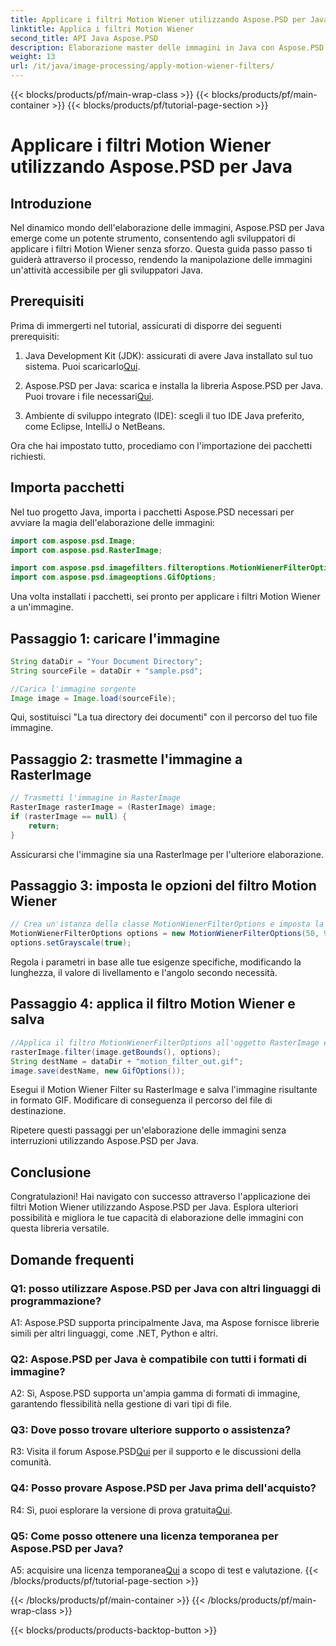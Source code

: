 ```yaml
---
title: Applicare i filtri Motion Wiener utilizzando Aspose.PSD per Java
linktitle: Applica i filtri Motion Wiener
second_title: API Java Aspose.PSD
description: Elaborazione master delle immagini in Java con Aspose.PSD. Applica i filtri Motion Wiener senza sforzo utilizzando la nostra guida passo passo.
weight: 13
url: /it/java/image-processing/apply-motion-wiener-filters/
---
```


{{< blocks/products/pf/main-wrap-class >}}
{{< blocks/products/pf/main-container >}}
{{< blocks/products/pf/tutorial-page-section >}}

# Applicare i filtri Motion Wiener utilizzando Aspose.PSD per Java

## Introduzione

Nel dinamico mondo dell'elaborazione delle immagini, Aspose.PSD per Java emerge come un potente strumento, consentendo agli sviluppatori di applicare i filtri Motion Wiener senza sforzo. Questa guida passo passo ti guiderà attraverso il processo, rendendo la manipolazione delle immagini un'attività accessibile per gli sviluppatori Java.

## Prerequisiti

Prima di immergerti nel tutorial, assicurati di disporre dei seguenti prerequisiti:

1.  Java Development Kit (JDK): assicurati di avere Java installato sul tuo sistema. Puoi scaricarlo[Qui](https://www.oracle.com/java/technologies/javase-downloads.html).

2.  Aspose.PSD per Java: scarica e installa la libreria Aspose.PSD per Java. Puoi trovare i file necessari[Qui](https://releases.aspose.com/psd/java/).

3. Ambiente di sviluppo integrato (IDE): scegli il tuo IDE Java preferito, come Eclipse, IntelliJ o NetBeans.

Ora che hai impostato tutto, procediamo con l'importazione dei pacchetti richiesti.

## Importa pacchetti

Nel tuo progetto Java, importa i pacchetti Aspose.PSD necessari per avviare la magia dell'elaborazione delle immagini:

```java
import com.aspose.psd.Image;
import com.aspose.psd.RasterImage;

import com.aspose.psd.imagefilters.filteroptions.MotionWienerFilterOptions;
import com.aspose.psd.imageoptions.GifOptions;
```

Una volta installati i pacchetti, sei pronto per applicare i filtri Motion Wiener a un'immagine.

## Passaggio 1: caricare l'immagine

```java
String dataDir = "Your Document Directory";
String sourceFile = dataDir + "sample.psd";

//Carica l'immagine sorgente
Image image = Image.load(sourceFile);
```

Qui, sostituisci "La tua directory dei documenti" con il percorso del tuo file immagine.

## Passaggio 2: trasmette l'immagine a RasterImage

```java
// Trasmetti l'immagine in RasterImage
RasterImage rasterImage = (RasterImage) image;
if (rasterImage == null) {
    return;
}
```

Assicurarsi che l'immagine sia una RasterImage per l'ulteriore elaborazione.

## Passaggio 3: imposta le opzioni del filtro Motion Wiener

```java
// Crea un'istanza della classe MotionWienerFilterOptions e imposta la lunghezza, il valore uniforme e l'angolo.
MotionWienerFilterOptions options = new MotionWienerFilterOptions(50, 9, 90);
options.setGrayscale(true);
```

Regola i parametri in base alle tue esigenze specifiche, modificando la lunghezza, il valore di livellamento e l'angolo secondo necessità.

## Passaggio 4: applica il filtro Motion Wiener e salva

```java
//Applica il filtro MotionWienerFilterOptions all'oggetto RasterImage e salva l'immagine risultante
rasterImage.filter(image.getBounds(), options);
String destName = dataDir + "motion_filter_out.gif";
image.save(destName, new GifOptions());
```

Esegui il Motion Wiener Filter su RasterImage e salva l'immagine risultante in formato GIF. Modificare di conseguenza il percorso del file di destinazione.

Ripetere questi passaggi per un'elaborazione delle immagini senza interruzioni utilizzando Aspose.PSD per Java.

## Conclusione

Congratulazioni! Hai navigato con successo attraverso l'applicazione dei filtri Motion Wiener utilizzando Aspose.PSD per Java. Esplora ulteriori possibilità e migliora le tue capacità di elaborazione delle immagini con questa libreria versatile.

## Domande frequenti

### Q1: posso utilizzare Aspose.PSD per Java con altri linguaggi di programmazione?

A1: Aspose.PSD supporta principalmente Java, ma Aspose fornisce librerie simili per altri linguaggi, come .NET, Python e altri.

### Q2: Aspose.PSD per Java è compatibile con tutti i formati di immagine?

A2: Sì, Aspose.PSD supporta un'ampia gamma di formati di immagine, garantendo flessibilità nella gestione di vari tipi di file.

### Q3: Dove posso trovare ulteriore supporto o assistenza?

 R3: Visita il forum Aspose.PSD[Qui](https://forum.aspose.com/c/psd/34) per il supporto e le discussioni della comunità.

### Q4: Posso provare Aspose.PSD per Java prima dell'acquisto?

 R4: Sì, puoi esplorare la versione di prova gratuita[Qui](https://releases.aspose.com/).

### Q5: Come posso ottenere una licenza temporanea per Aspose.PSD per Java?

A5: acquisire una licenza temporanea[Qui](https://purchase.aspose.com/temporary-license/) a scopo di test e valutazione.
{{< /blocks/products/pf/tutorial-page-section >}}

{{< /blocks/products/pf/main-container >}}
{{< /blocks/products/pf/main-wrap-class >}}

{{< blocks/products/products-backtop-button >}}
